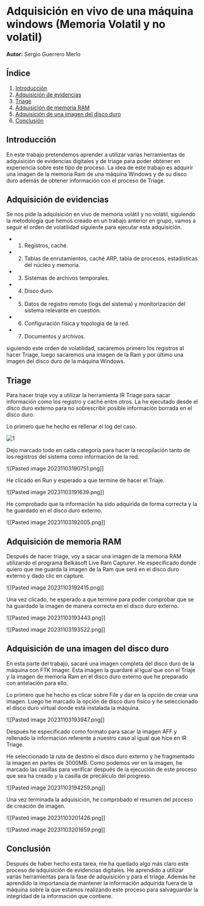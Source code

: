 # Adquisición en vivo de una máquina windows (Memoria Volatil y no volatil)

**Autor:** Sergio Guerrero Merlo
## Índice

1. [Introducción](#introducción)
2. [Adquisición de evidencias](#adquisicion-de-evidencias)
3. [Triage](#triage)
4. [Adquisición de memoria RAM](#adquisición-de-memoria-RAM)
5. [Adquisición de una imagen del disco duro](#adquisición-de-una-imagen-del-disco-duro)
6. [Conclusión](#conclusión)


## Introducción

En este trabajo pretendemos aprender a utilizar varias herramientas de adquisición de evidencias digitales y de triage para poder obtener en experiencia sobre este tipo de proceso. La idea de este trabajo es adquirir una imagen de la memoria Ram de una máquina Windows y de su disco duro además de obtener información con el proceso de Triage.

## Adquisición de evidencias

Se nos pide la adquisición en vivo de memoria volátil y no volátil, siguiendo la metodología que hemos creado en un trabajo anterior en grupo, vamos a seguir el orden de volatilidad siguiente para ejecutar esta adquisición.

- 1. Registros, caché.
- 2. Tablas de enrutamientos, caché ARP, tabla de procesos, estadísticas del núcleo y memoria.
- 3. Sistemas de archivos temporales.
- 4. Disco duro.
 - 5. Datos de registro remoto (logs del sistema) y monitorización del sistema relevante en cuestión.
- 6. Configuración física y topología de la red.
- 7. Documentos y archivos.

siguiendo este orden de volatilidad, sacaremos primero los registros al hacer Triage, luego sacaremos una imagen de la Ram y por último una imagen del disco duro de la máquina Windows.
## Triage

Para hacer triaje voy a utilizar la herramienta IR Triage para sacar información como los registro y caché entre otros. La he ejecutado desde el disco duro externo para no sobrescribir posible información borrada en el disco duro. 

Lo primero que he hecho es rellenar el log del caso.

![1](./Imagenes/20231103190619.png)

Dejo marcado todo en cada categoría para hacer la recopilación tanto de los registros del sistema como información de la red. 

![[Pasted image 20231103190751.png]]

He clicado en Run y esperado a que termine de hacer el Triaje. 

![[Pasted image 20231103191639.png]]

He comprobado que la información ha sido adquirida de forma correcta y la he guardado en el disco duro externo.

![[Pasted image 20231103192005.png]]

## Adquisición de memoria RAM

Después de hacer triage, voy a sacar una imagen de la memoria RAM utilizando el programa Belkasoft Live Ram Capturer. He especificado donde quiero que me guarda la imagen de la Ram  que será en el disco duro externo y dado clic en capture.

![[Pasted image 20231103192415.png]]

Una vez clicado, he esperado a que termine para poder comprobar que se ha guardado la imagen de manera correcta en el disco duro externo.

![[Pasted image 20231103193443.png]]

![[Pasted image 20231103193522.png]]

## Adquisición de una imagen del disco duro

En esta parte del trabajo, sacaré una imagen completa del disco duro de la máquina con FTK Imager. Esta imagen la guardaré al igual que con el Triaje y la imagen de memoria Ram en el disco duro externo que he preparado con antelación para ello.

Lo primero que he hecho es clicar sobre File y dar en la opción de crear una imagen. Luego he marcado la opción de disco duro físico y he seleccionado el disco duro virtual donde está instalada la máquina.

![[Pasted image 20231103193947.png]]

Después he especificado como formato para sacar la imagen AFF y rellenado la información referente a nuestro caso al igual que hice en IR Triage. 

He seleccionado la ruta de destino el disco duro externo y he fragmentado la imagen en partes de 3000MB. Como podemos ver en la imagen, he marcado las casillas para verificar después de la ejecución de este proceso que sea ha creado y la casilla de precálculo del progreso.

![[Pasted image 20231103194259.png]]

Una vez terminada la adquisición,  he comprobado el resumen del proceso de creación de imagen.

![[Pasted image 20231103201426.png]]

![[Pasted image 20231103201659.png]]
## Conclusión

Después de haber hecho esta tarea, me ha quedado algo más claro este proceso de adquisición de evidencias digitales. He aprendido a utilizar varias herramientas para la fase de adquisición y para el triage.  Además he aprendido la importancia de mantener la información adquirida fuera de la máquina sobre la que estamos realizando este proceso para salvaguardar la integridad de la información que contiene.
